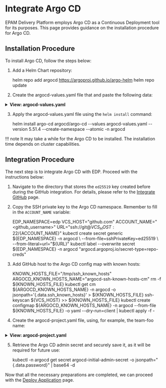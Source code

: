 # Integrate Argo CD

EPAM Delivery Platform employs Argo CD as a Continuous Deployment tool for its purposes. This page provides guidance on the installation procedure for Argo CD.

## Installation Procedure

To install Argo CD, follow the steps below:

1. Add a Helm Chart repository:

      helm repo add argocd https://argoproj.github.io/argo-helm
      helm repo update

2. Create the argocd-values.yaml file that and paste the following data:

  <details>
  <summary><b>View: argocd-values.yaml</b></summary>

  ```yaml
  redis-ha:
    enabled: false
  redis:
    enabled: true

  server:
    replicas: 1
    env:
      - name: ARGOCD_API_SERVER_REPLICAS
        value: '1'

    ingress:
      enabled: true
      hosts:
        # after domain creation update
        - "argocd-dev.example.com"

    # we use Keycloak so no DEX is required
  dex:
    enabled: false

    # Disabled for multitenancy env with single instance deployment
  applicationSet:
    enabled: false

  configs:
    secret:
      # -- Create the argocd-secret
      createSecret: true
    cm:
      application.instanceLabelKey: argocd.argoproj.io/instance-edp

    params:
      server.insecure: true
      application.namespaces: >-
        edp
  ```

  </details>

3. Apply the argocd-values.yaml file using the `helm install` command:

      helm install argo-cd argocd/argo-cd --values argocd-values.yaml --version 5.51.4 --create-namespace --atomic -n argocd

!!! note
    It may take a while for the Argo CD to be installed. The installation time depends on cluster capabilities.

## Integration Procedure

The next step is to integrate Argo CD with EDP. Proceed with the instructions below:

1. Navigate to the directory that stores the `ed25519` key created before during the GitHub integration. For details, please refer to the [Integrate GitHub](integrate-github.md) page.

2. Copy the SSH private key to the Argo CD namespace. Remember to fill in the `ACCOUNT_NAME` variable:

      EDP_NAMESPACE=edp
      VCS_HOST="github.com"
      ACCOUNT_NAME="<github_username>"
      URL="ssh://git@${VCS_HOST}:22/${ACCOUNT_NAME}"
      kubectl create secret generic ${EDP_NAMESPACE} -n argocd \
      --from-file=sshPrivateKey=ed25519 \
      --from-literal=url="${URL}"
      kubectl label --overwrite secret ${EDP_NAMESPACE} -n argocd "argocd.argoproj.io/secret-type=repo-creds"

3. Add GitHub host to the Argo CD config map with known hosts:

      KNOWN_HOSTS_FILE="/tmp/ssh_known_hosts"
      ARGOCD_KNOWN_HOSTS_NAME="argocd-ssh-known-hosts-cm"
      rm -f ${KNOWN_HOSTS_FILE}
      kubectl get cm ${ARGOCD_KNOWN_HOSTS_NAME} -n argocd -o jsonpath='{.data.ssh_known_hosts}' > ${KNOWN_HOSTS_FILE}
      ssh-keyscan ${VCS_HOST} >> ${KNOWN_HOSTS_FILE}
      kubectl create configmap ${ARGOCD_KNOWN_HOSTS_NAME} -n argocd --from-file ${KNOWN_HOSTS_FILE} -o yaml --dry-run=client | kubectl apply -f -

4. Create the argocd-project.yaml file, using, for example, the team-foo name:

  <details>
  <summary><b>View: argocd-project.yaml</b></summary>

  ```yaml
    apiVersion: argoproj.io/v1alpha1
    kind: AppProject
    metadata:
      name: edp
      namespace: argocd
      # Finalizer that ensures that project is not deleted until it is not referenced by any application
      finalizers:
        - resources-finalizer.argocd.argoproj.io
    spec:
      description: CD pipelines for edp
      roles:
        - name: developer
          description: Users for edp tenant
          policies:
            - p, proj:edp:developer, applications, create, edp/*, allow
            - p, proj:edp:developer, applications, delete, edp/*, allow
            - p, proj:edp:developer, applications, get, edp/*, allow
            - p, proj:edp:developer, applications, override, edp/*, allow
            - p, proj:edp:developer, applications, sync, edp/*, allow
            - p, proj:edp:developer, applications, update, edp/*, allow
            - p, proj:edp:developer, repositories, create, edp/*, allow
            - p, proj:edp:developer, repositories, delete, edp/*, allow
            - p, proj:edp:developer, repositories, update, edp/*, allow
            - p, proj:edp:developer, repositories, get, edp/*, allow
      destinations:
        # ensure we can deploy to ns with tenant prefix
        - namespace: 'edp-*'
        # allow to deploy to specific server (local in our case)
          server: https://kubernetes.default.svc
      # Deny all cluster-scoped resources from being created, except for Namespace
      clusterResourceWhitelist:
      - group: ''
        kind: Namespace
      # Allow all namespaced-scoped resources to be created, except for ResourceQuota, LimitRange, NetworkPolicy
      namespaceResourceBlacklist:
      - group: ''
        kind: ResourceQuota
      - group: ''
        kind: LimitRange
      - group: ''
        kind: NetworkPolicy
      # we are ok to create any resources inside namespace
      namespaceResourceWhitelist:
      - group: '*'
        kind: '*'
      # enable access only for specific git server. The example below 'edp' - it is namespace where EDP deployed
      sourceRepos:
        - ssh://git@github.com:22/<github_username>/*
      # enable capability to deploy objects from namespaces
      sourceNamespaces:
        - edp
  ```
  </details>

5. Retrieve the Argo CD admin secret and securely save it, as it will be required for future use:

      kubectl -n argocd get secret argocd-initial-admin-secret -o jsonpath="{.data.password}" | base64 -d

Now that all the necessary preparations are completed, we can proceed with the [Deploy Application](deploy-application.md) page.
